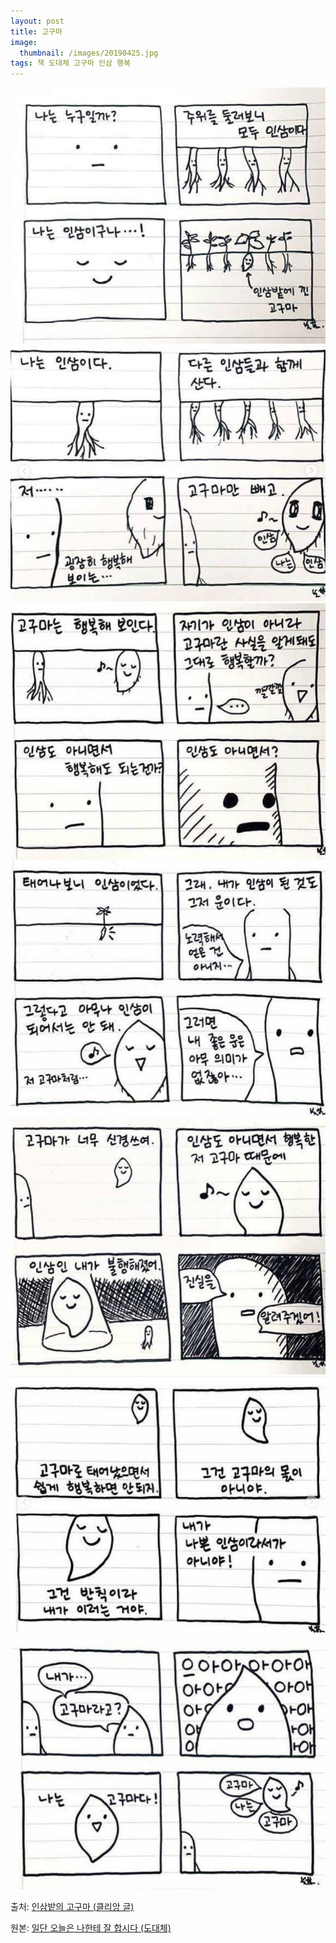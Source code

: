 ```yaml
---
layout: post
title: 고구마
image:
  thumbnail: /images/20190425.jpg
tags: 책 도대체 고구마 인삼 행복
---
```

![고구마1](/images/20190425.jpg "고구마1")
![고구마2](/images/20190425_1.jpg "고구마2")
![고구마3](/images/20190425_2.jpg "고구마3")
![고구마4](/images/20190425_3.jpg "고구마4")
![고구마5](/images/20190425_4.jpg "고구마5")
![고구마6](/images/20190425_5.jpg "고구마6")
![고구마7](/images/20190425_6.jpg "고구마7")

출처: [인삼밭의 고구마 (클리앙 글)](https://www.clien.net/service/board/park/12036008)

원본: [일단 오늘은 나한테 잘 합시다 (도대체)](https://ridibooks.com/v2/Detail?id=734001452)
